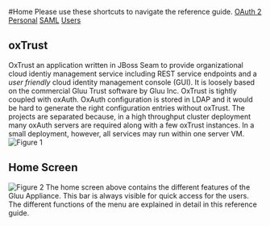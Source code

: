 #Home
Please use these shortcuts to navigate the reference guide.
[OAuth 2](oauth2.md)
[Personal](personal.md)
[SAML](saml.md)
[Users](users.md)

## oxTrust
OxTrust an application written in JBoss Seam to provide organizational cloud identiy management service including REST service endpoints and a *user friendly* cloud identity management console (GUI). It is loosely based on the commercial Gluu Trust software by Gluu Inc.
OxTrust is tightly coupled with oxAuth. OxAuth configuration is stored in LDAP and it would be hard to generate the right configuration entries without oxTrust. The projects are separated because, in a high throughput cluster deployment many oxAuth servers are required along with a few oxTrust instances. In a small deployment, however, all services may run within one server VM.
![Figure 1](img/oxTrust-system.png)
## Home Screen
![Figure 2](img/admin_home_screen.png)
The home screen above contains the different features of the Gluu Appliance. This bar is always visible for quick access for the users. The different functions of the menu are explained in detail in this reference guide.
